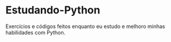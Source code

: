 # Estudando-Python
Exercícios e códigos feitos enquanto eu estudo e melhoro minhas habilidades com Python.
